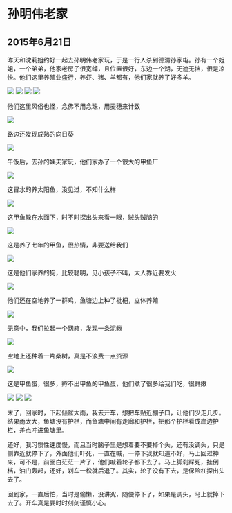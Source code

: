 孙明伟老家
=======================

2015年6月21日
-----------------------
昨天和沈莉姐约好一起去孙明伟老家玩，于是一行人杀到德清孙家屯。孙有一个姐姐，一个弟弟，他家老房子很宽绰，且位置很好，东边一个湖，无遮无挡，很是凉快。他们这里养殖业盛行，养虾、猪、羊都有，他们家就养了好多羊。

![]({{site.url}}/assets/blog-images/20150621/21.jpg)
![]({{site.url}}/assets/blog-images/20150621/22.jpg)
![]({{site.url}}/assets/blog-images/20150621/23.jpg)
![]({{site.url}}/assets/blog-images/20150621/25.jpg)

他们这里风俗也怪，念佛不用念珠，用麦穗来计数

![]({{site.url}}/assets/blog-images/20150621/24.jpg)

路边还发现成熟的向日葵

![]({{site.url}}/assets/blog-images/20150621/26.jpg)

午饭后，去孙的姨夫家玩，他们家办了一个很大的甲鱼厂

![]({{site.url}}/assets/blog-images/20150621/27.jpg)

这冒水的养太阳鱼，没见过，不知什么样

![]({{site.url}}/assets/blog-images/20150621/28.jpg)

这甲鱼躲在水面下，时不时探出头来看一眼，贼头贼脑的

![]({{site.url}}/assets/blog-images/20150621/29.jpg)

这是养了七年的甲鱼，很热情，非要送给我们

![]({{site.url}}/assets/blog-images/20150621/30.jpg)

这是他们家养的狗，比较聪明，见小孩子不叫，大人靠近要发火

![]({{site.url}}/assets/blog-images/20150621/31.jpg)

他们还在空地养了一群鸡，鱼塘边上种了枇杷，立体养殖

![]({{site.url}}/assets/blog-images/20150621/32.jpg)

无意中，我们拉起一个网箱，发现一条泥鳅

![]({{site.url}}/assets/blog-images/20150621/33.jpg)

空地上还种着一片桑树，真是不浪费一点资源

![]({{site.url}}/assets/blog-images/20150621/34.jpg)

这是甲鱼蛋，很多，孵不出甲鱼的甲鱼蛋，他们煮了很多给我们吃，很鲜嫩

![]({{site.url}}/assets/blog-images/20150621/35.jpg)
![]({{site.url}}/assets/blog-images/20150621/36.jpg)
![]({{site.url}}/assets/blog-images/20150621/37.jpg)

末了，回家时，下起倾盆大雨，我去开车，想把车贴近棚子口，让他们少走几步。结果雨太大，鱼塘没有护栏，而鱼塘中间有走廊和护栏，把那个护栏看成岸边护栏，差点冲进鱼塘里。

还好，我习惯性速度慢，而且当时脑子里是想着要不要掉个头，还有没调头，只是侧靠近就停下了，外面他们吓死，一直在喊，一停下我就知道不好，马上回过神来，可不是，前面白茫茫一片了，他们喊着轮子都下去了。马上脚刹踩死，挂倒档，油门轰起，还好，刹车一松就后退了。其实，轮子没有下去，是保险杠探出头去了。

回到家，一直后怕，当时是偷懒，没讲究，随便停下了，如果是调头，马上就掉下去了。开车真是要时时刻刻谨慎小心。














